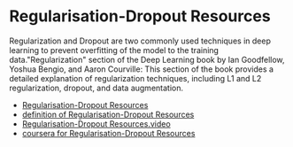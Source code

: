 # Regularisation-Dropout Resources

Regularization and Dropout are two commonly used techniques in deep learning to prevent overfitting of the model to the training data."Regularization" section of the Deep Learning book by Ian Goodfellow, Yoshua Bengio, and Aaron Courville: This section of the book provides a detailed explanation of regularization techniques, including L1 and L2 regularization, dropout, and data augmentation.

- [Regularisation-Dropout Resources](https://www.kdnuggets.com/2018/01/regularization-machine-learning.html)
- [definition of Regularisation-Dropout Resources](https://c3iot.ai/glossary/machine-learning/regularization/)
- [Regularisation-Dropout Resources.video](https://edu.machinelearningplus.com/courses/Linear-Regression-and-Regularisation-61976a530cf2030e987c0dd5)
- [coursera for Regularisation-Dropout Resources](https://gb.coursera.org/lecture/advanced-machine-learning-signal-processing/regularization-Ezk3r)

